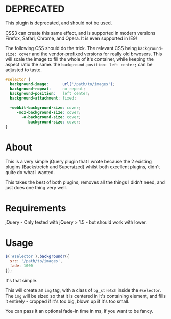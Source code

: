 DEPRECATED
==========

This plugin is deprecated, and should not be used.

CSS3 can create this same effect, and is supported in modern versions Firefox, Safari, Chrome, and Opera. It is even supported in IE9!

The following CSS should do the trick. The relevant CSS being `background-size: cover` and the vendor-prefixed versions for really old brwosers. This will scale the image to fill the whole of it's container, while keeping the aspect ratio the same. the ``background-position: left center;`` can be adjusted to taste. 


``` css
#selector {
  background-image:      url('/path/to/images');
  background-repeat:     no-repeat;
  background-position:   left center;
  background-attachment: fixed;
  
  -webkit-background-size: cover;
     -moz-background-size: cover;
       -o-background-size: cover;
          background-size: cover;
}
```


About
=====

This is a very simple jQuery plugin that I wrote because the 2 existing plugins (Backstretch and Supersized) whilst both excellent plugins, didn't quite do what I wanted.

This takes the best of both plugins, removes all the things I didn't need, and just does one thing very well.


Requirements
============

jQuery - Only tested with jQuery > 1.5 - but should work with lower.


Usage
=====

``` javascript
$('#selector').backgroundr({
  src: '/path/to/images',
  fade: 1000
});
```

It's that simple.

This will create an ```img``` tag, with a class of ```bg_stretch``` inside the ```#selector```. The ```img``` will be sized so that it is centered in it's containing element, and fills it entirely - cropped if it's too big, blown up if it's too small.

You can pass it an optional fade-in time in ms, if you want to be fancy.

